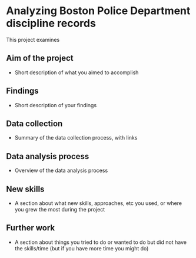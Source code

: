 # Analyzing Boston Police Department discipline records

This project examines

## Aim of the project
- Short description of what you aimed to accomplish

## Findings
- Short description of your findings

## Data collection
- Summary of the data collection process, with links

## Data analysis process
- Overview of the data analysis process

## New skills
- A section about what new skills, approaches, etc you used, or where you grew the most during the project

## Further work
- A section about things you tried to do or wanted to do but did not have the skills/time (but if you have more time you might do)
